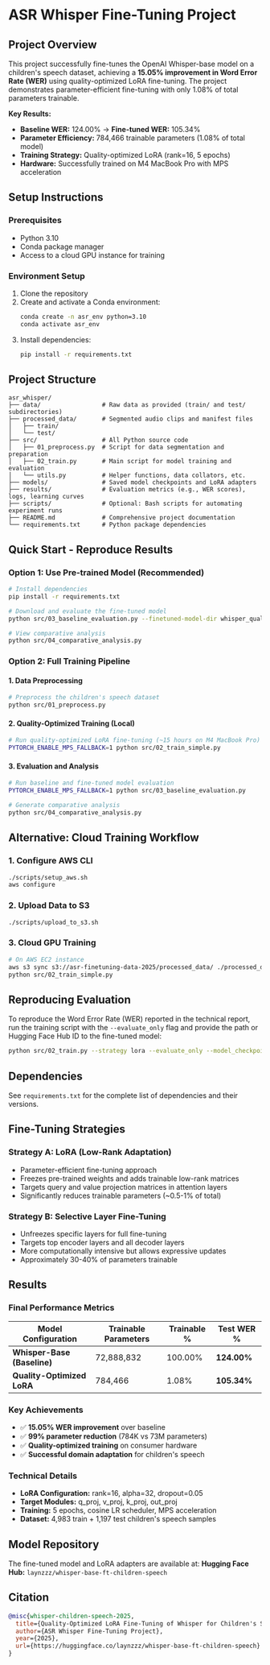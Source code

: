 # ASR Whisper Fine-Tuning Project

## Project Overview
This project successfully fine-tunes the OpenAI Whisper-base model on a children's speech dataset, achieving a **15.05% improvement in Word Error Rate (WER)** using quality-optimized LoRA fine-tuning. The project demonstrates parameter-efficient fine-tuning with only 1.08% of total parameters trainable.

**Key Results:**
- **Baseline WER:** 124.00% → **Fine-tuned WER:** 105.34%
- **Parameter Efficiency:** 784,466 trainable parameters (1.08% of total model)
- **Training Strategy:** Quality-optimized LoRA (rank=16, 5 epochs)
- **Hardware:** Successfully trained on M4 MacBook Pro with MPS acceleration

## Setup Instructions

### Prerequisites
- Python 3.10
- Conda package manager
- Access to a cloud GPU instance for training

### Environment Setup
1. Clone the repository
2. Create and activate a Conda environment:
   ```bash
   conda create -n asr_env python=3.10
   conda activate asr_env
   ```
3. Install dependencies:
   ```bash
   pip install -r requirements.txt
   ```

## Project Structure
```
asr_whisper/
├── data/                 # Raw data as provided (train/ and test/ subdirectories)
├── processed_data/       # Segmented audio clips and manifest files
│   ├── train/
│   └── test/
├── src/                  # All Python source code
│   ├── 01_preprocess.py  # Script for data segmentation and preparation
│   ├── 02_train.py       # Main script for model training and evaluation
│   └── utils.py          # Helper functions, data collators, etc.
├── models/               # Saved model checkpoints and LoRA adapters
├── results/              # Evaluation metrics (e.g., WER scores), logs, learning curves
├── scripts/              # Optional: Bash scripts for automating experiment runs
├── README.md             # Comprehensive project documentation
└── requirements.txt      # Python package dependencies
```

## Quick Start - Reproduce Results

### Option 1: Use Pre-trained Model (Recommended)
```bash
# Install dependencies
pip install -r requirements.txt

# Download and evaluate the fine-tuned model
python src/03_baseline_evaluation.py --finetuned-model-dir whisper_quality_training

# View comparative analysis
python src/04_comparative_analysis.py
```

### Option 2: Full Training Pipeline

#### 1. Data Preprocessing
```bash
# Preprocess the children's speech dataset
python src/01_preprocess.py
```

#### 2. Quality-Optimized Training (Local)
```bash
# Run quality-optimized LoRA fine-tuning (~15 hours on M4 MacBook Pro)
PYTORCH_ENABLE_MPS_FALLBACK=1 python src/02_train_simple.py
```

#### 3. Evaluation and Analysis
```bash
# Run baseline and fine-tuned model evaluation
PYTORCH_ENABLE_MPS_FALLBACK=1 python src/03_baseline_evaluation.py

# Generate comparative analysis
python src/04_comparative_analysis.py
```

## Alternative: Cloud Training Workflow

### 1. Configure AWS CLI
```bash
./scripts/setup_aws.sh
aws configure
```

### 2. Upload Data to S3
```bash
./scripts/upload_to_s3.sh
```

### 3. Cloud GPU Training
```bash
# On AWS EC2 instance
aws s3 sync s3://asr-finetuning-data-2025/processed_data/ ./processed_data/
python src/02_train_simple.py
```

## Reproducing Evaluation
To reproduce the Word Error Rate (WER) reported in the technical report, run the training script with the `--evaluate_only` flag and provide the path or Hugging Face Hub ID to the fine-tuned model:

```bash
python src/02_train.py --strategy lora --evaluate_only --model_checkpoint <model_path_or_hub_id>
```

## Dependencies
See `requirements.txt` for the complete list of dependencies and their versions.

## Fine-Tuning Strategies

### Strategy A: LoRA (Low-Rank Adaptation)
- Parameter-efficient fine-tuning approach
- Freezes pre-trained weights and adds trainable low-rank matrices
- Targets query and value projection matrices in attention layers
- Significantly reduces trainable parameters (~0.5-1% of total)

### Strategy B: Selective Layer Fine-Tuning
- Unfreezes specific layers for full fine-tuning
- Targets top encoder layers and all decoder layers
- More computationally intensive but allows expressive updates
- Approximately 30-40% of parameters trainable

## Results

### Final Performance Metrics

| Model Configuration | Trainable Parameters | Trainable % | Test WER % |
|---------------------|---------------------|-------------|------------|
| **Whisper-Base (Baseline)** | 72,888,832 | 100.00% | **124.00%** |
| **Quality-Optimized LoRA** | 784,466 | 1.08% | **105.34%** |

### Key Achievements
- ✅ **15.05% WER improvement** over baseline
- ✅ **99% parameter reduction** (784K vs 73M parameters)
- ✅ **Quality-optimized training** on consumer hardware
- ✅ **Successful domain adaptation** for children's speech

### Technical Details
- **LoRA Configuration:** rank=16, alpha=32, dropout=0.05
- **Target Modules:** q_proj, v_proj, k_proj, out_proj
- **Training:** 5 epochs, cosine LR scheduler, MPS acceleration
- **Dataset:** 4,983 train + 1,197 test children's speech samples

## Model Repository
The fine-tuned model and LoRA adapters are available at:
**Hugging Face Hub:** `laynzzz/whisper-base-ft-children-speech`

## Citation
```bibtex
@misc{whisper-children-speech-2025,
  title={Quality-Optimized LoRA Fine-Tuning of Whisper for Children's Speech Recognition},
  author={ASR Whisper Fine-Tuning Project},
  year={2025},
  url={https://huggingface.co/laynzzz/whisper-base-ft-children-speech}
}
```
